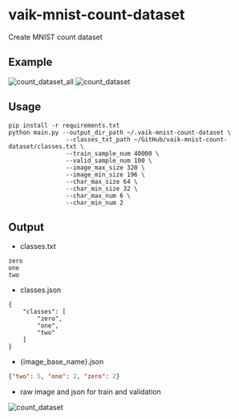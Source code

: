 # vaik-mnist-count-dataset

Create MNIST count dataset

## Example

![count_dataset_all](https://github.com/vaik-info/vaik-mnist-count-dataset/assets/116471878/24e8166c-a420-4edb-b8b3-4f2d311de01b)
![count_dataset](https://github.com/vaik-info/vaik-mnist-count-dataset/assets/116471878/44fc5c4a-90fc-4898-85b0-a573f6bdf816)

## Usage

``` shell
pip install -r requirements.txt
python main.py --output_dir_path ~/.vaik-mnist-count-dataset \
                --classes_txt_path ~/GitHub/vaik-mnist-count-dataset/classes.txt \
                --train_sample_num 40000 \
                --valid_sample_num 100 \
                --image_max_size 320 \
                --image_min_size 196 \
                --char_max_size 64 \
                --char_min_size 32 \
                --char_max_num 6 \
                --char_min_num 2
```

## Output

- classes.txt

```
zero
one
two
```


- classes.json

```
{
    "classes": [
        "zero",
        "one",
        "two"
    ]
}
```

- {image_base_name}.json

```json
{"two": 5, "one": 2, "zero": 2}
```

- raw image and json for train and validation

![count_dataset](https://github.com/vaik-info/vaik-mnist-count-dataset/assets/116471878/44fc5c4a-90fc-4898-85b0-a573f6bdf816)


